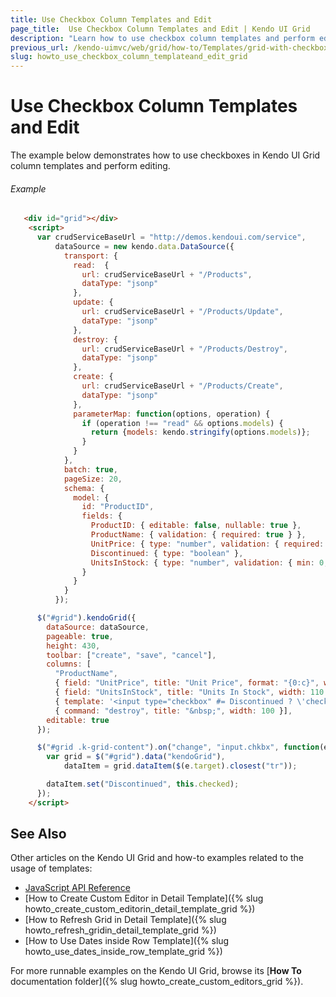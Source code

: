 ```yaml
---
title: Use Checkbox Column Templates and Edit
page_title:  Use Checkbox Column Templates and Edit | Kendo UI Grid
description: "Learn how to use checkbox column templates and perform editing in the Kendo UI Grid widget."
previous_url: /kendo-uimvc/web/grid/how-to/Templates/grid-with-checkbox-column
slug: howto_use_checkbox_column_templateand_edit_grid
---
```


# Use Checkbox Column Templates and Edit

The example below demonstrates how to use checkboxes in Kendo UI Grid column templates and perform editing.

###### Example

```html
   <div id="grid"></div>
    <script>
      var crudServiceBaseUrl = "http://demos.kendoui.com/service",
          dataSource = new kendo.data.DataSource({
            transport: {
              read:  {
                url: crudServiceBaseUrl + "/Products",
                dataType: "jsonp"
              },
              update: {
                url: crudServiceBaseUrl + "/Products/Update",
                dataType: "jsonp"
              },
              destroy: {
                url: crudServiceBaseUrl + "/Products/Destroy",
                dataType: "jsonp"
              },
              create: {
                url: crudServiceBaseUrl + "/Products/Create",
                dataType: "jsonp"
              },
              parameterMap: function(options, operation) {
                if (operation !== "read" && options.models) {
                  return {models: kendo.stringify(options.models)};
                }
              }
            },
            batch: true,
            pageSize: 20,
            schema: {
              model: {
                id: "ProductID",
                fields: {
                  ProductID: { editable: false, nullable: true },
                  ProductName: { validation: { required: true } },
                  UnitPrice: { type: "number", validation: { required: true, min: 1} },
                  Discontinued: { type: "boolean" },
                  UnitsInStock: { type: "number", validation: { min: 0, required: true } }
                }
              }
            }
          });

      $("#grid").kendoGrid({
        dataSource: dataSource,
        pageable: true,
        height: 430,
        toolbar: ["create", "save", "cancel"],
        columns: [
          "ProductName",
          { field: "UnitPrice", title: "Unit Price", format: "{0:c}", width: 110 },
          { field: "UnitsInStock", title: "Units In Stock", width: 110 },
          { template: '<input type="checkbox" #= Discontinued ? \'checked="checked"\' : "" # class="chkbx" />', width: 110 },
          { command: "destroy", title: "&nbsp;", width: 100 }],
        editable: true
      });

      $("#grid .k-grid-content").on("change", "input.chkbx", function(e) {
        var grid = $("#grid").data("kendoGrid"),
            dataItem = grid.dataItem($(e.target).closest("tr"));

        dataItem.set("Discontinued", this.checked);
      });
    </script>
```

## See Also

Other articles on the Kendo UI Grid and how-to examples related to the usage of templates:

* [JavaScript API Reference](/api/javascript/ui/grid)
* [How to Create Custom Editor in Detail Template]({% slug howto_create_custom_editorin_detail_template_grid %})
* [How to Refresh Grid in Detail Template]({% slug howto_refresh_gridin_detail_template_grid %})
* [How to Use Dates inside Row Template]({% slug howto_use_dates_inside_row_template_grid %})

For more runnable examples on the Kendo UI Grid, browse its [**How To** documentation folder]({% slug howto_create_custom_editors_grid %}).
